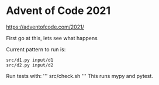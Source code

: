 # Advent of Code 2021

https://adventofcode.com/2021/

First go at this, lets see what happens

Current pattern to run is:
```
src/d1.py input/d1
src/d2.py input/d2
```

Run tests with:
'''
src/check.sh
'''
This runs mypy and pytest.
